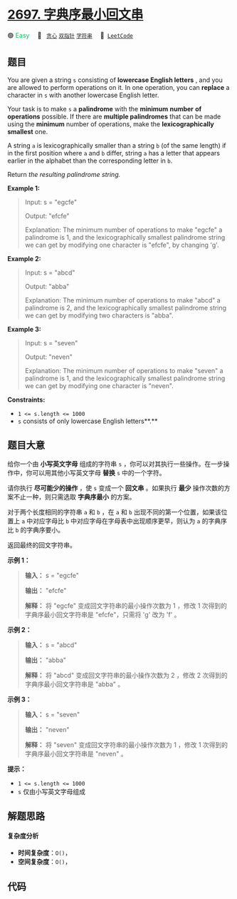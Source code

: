 # [2697. 字典序最小回文串](https://leetcode.com/problems/lexicographically-smallest-palindrome)

🟢 <font color=#15bd66>Easy</font>&emsp; 🔖&ensp; [`贪心`](/tag/greedy.md) [`双指针`](/tag/two-pointers.md) [`字符串`](/tag/string.md)&emsp; 🔗&ensp;[`LeetCode`](https://leetcode.com/problems/lexicographically-smallest-palindrome)

## 题目

You are given a string `s` consisting of **lowercase English letters** , and
you are allowed to perform operations on it. In one operation, you can
**replace** a character in `s` with another lowercase English letter.

Your task is to make `s` a **palindrome** with the **minimum** **number** **of
operations** possible. If there are **multiple palindromes** that can be made
using the **minimum** number of operations, make the **lexicographically
smallest** one.

A string `a` is lexicographically smaller than a string `b` (of the same
length) if in the first position where `a` and `b` differ, string `a` has a
letter that appears earlier in the alphabet than the corresponding letter in
`b`.

Return _the resulting palindrome string._



**Example 1:**

> Input: s = "egcfe"
> 
> Output: "efcfe"
> 
> Explanation: The minimum number of operations to make "egcfe" a palindrome is 1, and the lexicographically smallest palindrome string we can get by modifying one character is "efcfe", by changing 'g'.

**Example 2:**

> Input: s = "abcd"
> 
> Output: "abba"
> 
> Explanation: The minimum number of operations to make "abcd" a palindrome is 2, and the lexicographically smallest palindrome string we can get by modifying two characters is "abba".

**Example 3:**

> Input: s = "seven"
> 
> Output: "neven"
> 
> Explanation: The minimum number of operations to make "seven" a palindrome is 1, and the lexicographically smallest palindrome string we can get by modifying one character is "neven".

**Constraints:**

  * `1 <= s.length <= 1000`
  * `s` consists of only lowercase English letters**.**


## 题目大意

给你一个由 **小写英文字母** 组成的字符串 `s` ，你可以对其执行一些操作。在一步操作中，你可以用其他小写英文字母 **替换**   `s`
中的一个字符。

请你执行 **尽可能少的操作** ，使 `s` 变成一个 **回文串** 。如果执行 **最少** 操作次数的方案不止一种，则只需选取 **字典序最小**
的方案。

对于两个长度相同的字符串 `a` 和 `b` ，在 `a` 和 `b` 出现不同的第一个位置，如果该位置上 `a` 中对应字母比 `b`
中对应字母在字母表中出现顺序更早，则认为 `a` 的字典序比 `b` 的字典序要小。

返回最终的回文字符串。



**示例 1：**

> 
> 
> 
> 
> 
> **输入：** s = "egcfe"
> 
> **输出：** "efcfe"
> 
> **解释：** 将 "egcfe" 变成回文字符串的最小操作次数为 1 ，修改 1 次得到的字典序最小回文字符串是 "efcfe"，只需将 'g' 改为 'f' 。
> 
> 

**示例 2：**

> 
> 
> 
> 
> 
> **输入：** s = "abcd"
> 
> **输出：** "abba"
> 
> **解释：** 将 "abcd" 变成回文字符串的最小操作次数为 2 ，修改 2 次得到的字典序最小回文字符串是 "abba" 。
> 
> 

**示例 3：**

> 
> 
> 
> 
> 
> **输入：** s = "seven"
> 
> **输出：** "neven"
> 
> **解释：** 将 "seven" 变成回文字符串的最小操作次数为 1 ，修改 1 次得到的字典序最小回文字符串是 "neven" 。



**提示：**

  * `1 <= s.length <= 1000`
  * `s` 仅由小写英文字母组成


## 解题思路

#### 复杂度分析

- **时间复杂度**：`O()`，
- **空间复杂度**：`O()`，

## 代码

```javascript

```